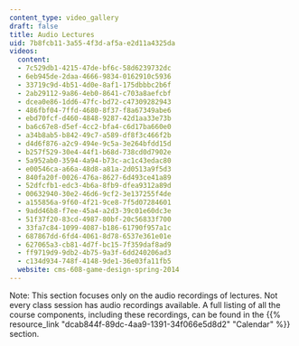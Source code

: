 ```yaml
---
content_type: video_gallery
draft: false
title: Audio Lectures
uid: 7b8fcb11-3a55-4f3d-af5a-e2d11a4325da
videos:
  content:
  - 7c529db1-4215-47de-bf6c-58d6239732dc
  - 6eb945de-2daa-4666-9834-0162910c5936
  - 33719c9d-4b51-4d0e-8af1-175dbbbc2b6f
  - 2ab29112-9a86-4eb0-8641-c703a8aefcbf
  - dcea0e86-1dd6-47fc-bd72-c47309282943
  - 486fbf04-7ffd-4680-8f37-f8a67349abe6
  - ebd70fcf-d460-4848-9287-42d1aa33e73b
  - ba6c67e8-d5ef-4cc2-bfa4-c6d17ba660e0
  - a34b8ab5-b842-49c7-a589-df8f3c466f2b
  - d4d6f876-a2c9-494e-9c5a-3e264bfdd15d
  - b257f529-30e4-44f1-b68d-738cd0d7902e
  - 5a952ab0-3594-4a94-b73c-ac1c43edac80
  - e00546ca-a66a-48d8-a81a-2d0513a9f5d3
  - 840fa20f-0026-476a-8627-6d493ce41a89
  - 52dfcfb1-edc3-4b6a-8fb9-dfea9312a89d
  - 00632940-30e2-46d6-9cf2-3e137255f4de
  - a155856a-9f60-4f21-9ce8-7f5d07284601
  - 9add46b8-f7ee-45a4-a2d3-39c01e60dc3e
  - 51f37f20-83cd-4987-80bf-20c56833f700
  - 33fa7c84-1099-4087-b186-61790f957a1c
  - 687867dd-6fd4-4061-8d78-6537e361e01e
  - 627065a3-cb81-4d7f-bc15-7f359daf8ad9
  - ff9719d9-9db2-4b75-9a3f-6dd240206ad3
  - c134d934-748f-4148-9de1-36e03fa11fb5
  website: cms-608-game-design-spring-2014
---
```

Note: This section focuses only on the audio recordings of lectures. Not every class session has audio recordings available. A full listing of all the course components, including these recordings, can be found in the {{% resource_link "dcab844f-89dc-4aa9-1391-34f066e5d8d2" "Calendar" %}} section.